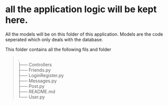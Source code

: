 # all the application logic will be kept here.


All the models will be on this folder of this application.
Models are the code seperated which only deals with the database.


This folder contains all the following fils and folder
> .  
> ├── Controllers  
> ├── Friends.py  
> ├── LoginRegister.py  
> ├── Messages.py  
> ├── Post.py  
> ├── README.md  
> └── User.py  
